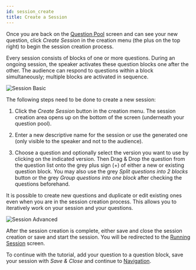 ```yaml
---
id: session_create
title: Create a Session
---
```


Once you are back on the [Question Pool](question_pool.md) screen and can see your new question, click _Create Session_ in the creation menu (the plus on the top right) to begin the session creation process.

Every session consists of blocks of one or more questions. During an ongoing session, the speaker activates these question blocks one after the other. The audience can respond to questions within a block simultaneously; multiple blocks are activated in sequence.

![Session Basic](/img/session_basic.gif)

The following steps need to be done to create a new session:

1. Click the _Create Session_ button in the creation menu. The session creation area opens up on the bottom of the screen (underneath your question pool).

2. Enter a new descriptive name for the session or use the generated one (only visible to the speaker and not to the audience).

3. Choose a question and optionally select the version you want to use by clicking on the indicated version. Then Drag & Drop the question from the question list onto the grey plus sign (+) of either a new or existing question block. You may also use the grey _Split questions into 2 blocks_ button or the grey _Group questions into one block_ after checking the questions beforehand.

It is possible to create new questions and duplicate or edit existing ones even when you are in the session creation process. This allows you to iteratively work on your session and your questions.

![Session Advanced](/img/session_advanced.gif)

After the session creation is complete, either save and close the session creation or save and start the session. You will be redirected to the [Running Session](session_running.md) screen.

To continue with the tutorial, add your question to a question block, save your session with _Save & Close_ and continue to [Navigation](navigation.md).

